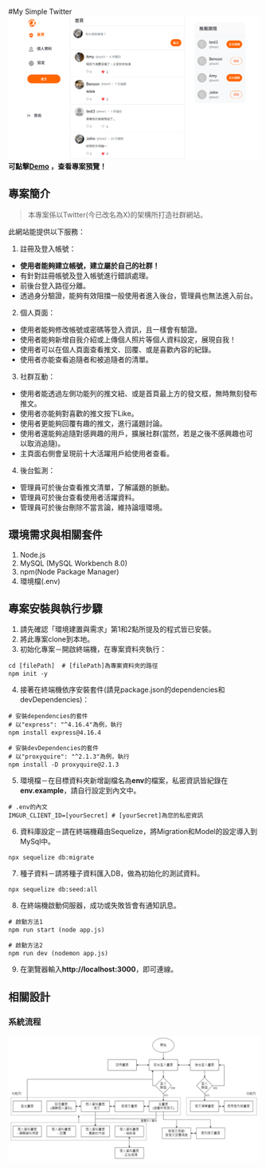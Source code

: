#My Simple Twitter
![image](public/photos/homepage.png)
**可點擊[Demo](https://mighty-tundra-17871-5d8e08ab6f3e.herokuapp.com/signin) ，查看專案預覽！**

## 專案簡介
> 本專案係以Twitter(今已改名為X)的架構所打造社群網站。

此網站能提供以下服務：
1. 註冊及登入帳號：
  - **使用者能夠建立帳號，建立屬於自己的社群！**
  - 有針對註冊帳號及登入帳號進行錯誤處理。
  - 前後台登入路徑分離。
  - 透過身分驗證，能夠有效阻擋一般使用者進入後台，管理員也無法進入前台。
2. 個人頁面：
  - 使用者能夠修改帳號或密碼等登入資訊，且一樣會有驗證。
  - 使用者能夠新增自我介紹或上傳個人照片等個人資料設定，展現自我！
  - 使用者可以在個人頁面查看推文、回覆、或是喜歡內容的紀錄。
  - 使用者亦能查看追隨者和被追隨者的清單。
3. 社群互動：
  - 使用者能透過左側功能列的推文紐、或是首頁最上方的發文框，無時無刻發布推文。
  - 使用者亦能夠對喜歡的推文按下Like。
  - 使用者更能夠回覆有趣的推文，進行議題討論。
  - 使用者還能夠追隨對感興趣的用戶，擴展社群(當然，若是之後不感興趣也可以取消追隨)。
  - 主頁面右側會呈現前十大活躍用戶給使用者查看。
4. 後台監測：
  - 管理員可於後台查看推文清單，了解議題的脈動。
  - 管理員可於後台查看使用者活躍資料。
  - 管理員可於後台刪除不當言論，維持論壇環境。

## 環境需求與相關套件
1. Node.js
2. MySQL (MySQL Workbench 8.0)
3. npm(Node Package Manager)
4. 環境檔(.env)

## 專案安裝與執行步驟
1. 請先確認「環境建置與需求」第1和2點所提及的程式皆已安裝。
2. 將此專案clone到本地。
3. 初始化專案－開啟終端機，在專案資料夾執行：
```
cd [filePath]  # [filePath]為專案資料夾的路徑
npm init -y
```
4. 接著在終端機依序安裝套件(請見package.json的dependencies和devDependencies)：
```
# 安裝dependencies的套件
# 以"express": "^4.16.4"為例，執行
npm install express@4.16.4
```
```
# 安裝devDependencies的套件
# 以"proxyquire": "^2.1.3"為例，執行
npm install -D proxyquire@2.1.3
```
5. 環境檔－在目標資料夾新增副檔名為**env**的檔案，私密資訊皆紀錄在**env.example**，請自行設定到內文中。
```
# .env的內文
IMGUR_CLIENT_ID=[yourSecret] # [yourSecret]為您的私密資訊
```
6. 資料庫設定－請在終端機藉由Sequelize，將Migration和Model的設定導入到MySql中。
```
npx sequelize db:migrate
```
7. 種子資料－請將種子資料匯入DB，做為初始化的測試資料。
```
npx sequelize db:seed:all
```
8. 在終端機啟動伺服器，成功或失敗皆會有通知訊息。
```
# 啟動方法1
npm run start (node app.js)
```
```
# 啟動方法2
npm run dev (nodemon app.js)
```
9. 在瀏覽器輸入**http://localhost:3000**，即可連線。

## 相關設計
### 系統流程
![image](public/photos/twitter_flow.png)
